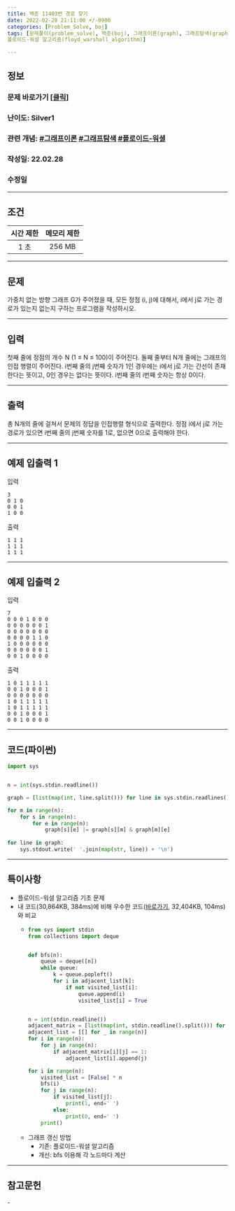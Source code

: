 ```yaml
---
title: 백준 11403번 경로 찾기
date: 2022-02-28 21:11:00 +/-0900
categories: [Problem_Solve, boj]
tags: [문제풀이(problem_solve), 백준(boj), 그래프이론(graph), 그래프탐색(graph_search), 
플로이드-워셜 알고리즘(floyd_warshall_algorithm)]

---
```

## 정보
### 문제 바로가기 [[클릭](https://www.acmicpc.net/problem/11403)]
### 난이도: Silver1
### 관련 개념: [#그래프이론](https://www.acmicpc.net/problemset?sort=ac_desc&algo=7) [#그래프탐색](https://www.acmicpc.net/problemset?sort=ac_desc&algo=11) [#플로이드-워셜](https://www.acmicpc.net/problemset?sort=ac_desc&algo=31)
### 작성일: 22.02.28
### 수정일

---
## 조건

시간 제한|메모리 제한
:---:|:---:
1 초|256 MB

---
## 문제
가중치 없는 방향 그래프 G가 주어졌을 때, 모든 정점 (i, j)에 대해서, i에서 j로 가는 경로가 있는지 없는지 구하는 프로그램을 작성하시오.

---
## 입력
첫째 줄에 정점의 개수 N (1 ≤ N ≤ 100)이 주어진다. 둘째 줄부터 N개 줄에는 그래프의 인접 행렬이 주어진다. i번째 줄의 j번째 숫자가 1인 경우에는 i에서 j로 가는 간선이 존재한다는 뜻이고, 0인 경우는 없다는 뜻이다. i번째 줄의 i번째 숫자는 항상 0이다.

---
## 출력
총 N개의 줄에 걸쳐서 문제의 정답을 인접행렬 형식으로 출력한다. 정점 i에서 j로 가는 경로가 있으면 i번째 줄의 j번째 숫자를 1로, 없으면 0으로 출력해야 한다.

---
## 예제 입출력 1
입력
```
3
0 1 0
0 0 1
1 0 0
```

출력
```
1 1 1
1 1 1
1 1 1
```

---
## 예제 입출력 2
입력
```
7
0 0 0 1 0 0 0
0 0 0 0 0 0 1
0 0 0 0 0 0 0
0 0 0 0 1 1 0
1 0 0 0 0 0 0
0 0 0 0 0 0 1
0 0 1 0 0 0 0
```

출력
```
1 0 1 1 1 1 1
0 0 1 0 0 0 1
0 0 0 0 0 0 0
1 0 1 1 1 1 1
1 0 1 1 1 1 1
0 0 1 0 0 0 1
0 0 1 0 0 0 0
```

---
## 코드(파이썬)
```python
import sys


n = int(sys.stdin.readline())

graph = [list(map(int, line.split())) for line in sys.stdin.readlines()]

for m in range(n):
    for s in range(n):
        for e in range(n):
            graph[s][e] |= graph[s][m] & graph[m][e]
            
for line in graph:
    sys.stdout.write(' '.join(map(str, line)) + '\n')

```

---
## 특이사항
- 플로이드-워셜 알고리즘 기초 문제
- 내 코드(30,864KB, 384ms)에 비해 우수한 코드([바로가기](https://www.acmicpc.net/source/39708926), 32,404KB, 104ms)와 비교
  - ```python
    from sys import stdin
    from collections import deque


    def bfs(n):
        queue = deque([n])
        while queue:
            k = queue.popleft()
            for i in adjacent_list[k]:
                if not visited_list[i]:
                    queue.append(i)
                    visited_list[i] = True


    n = int(stdin.readline())
    adjacent_matrix = [list(map(int, stdin.readline().split())) for _ in range(n)]
    adjacent_list = [[] for _ in range(n)]
    for i in range(n):
        for j in range(n):
            if adjacent_matrix[i][j] == 1:
                adjacent_list[i].append(j)

    for i in range(n):
        visited_list = [False] * n
        bfs(i)
        for j in range(n):
            if visited_list[j]:
                print(1, end=' ')
            else:
                print(0, end=' ')
        print()
    ```
  - 그래프 갱신 방법
    - 기존: 플로이드-워셜 알고리즘
    - 개선: bfs 이용해 각 노드마다 계산

---
## 참고문헌
\- 
